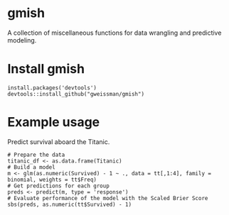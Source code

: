 # gmish

A collection of miscellaneous functions for data wrangling and predictive modeling. 

# Install gmish

```{r}
install.packages('devtools')
devtools::install_github("gweissman/gmish")
```

# Example usage

Predict survival aboard the Titanic.

```{r}
# Prepare the data
titanic_df <- as.data.frame(Titanic)
# Build a model
m <- glm(as.numeric(Survived) - 1 ~ ., data = tt[,1:4], family = binomial, weights = tt$Freq)
# Get predictions for each group
preds <- predict(m, type = 'response')
# Evaluate performance of the model with the Scaled Brier Score
sbs(preds, as.numeric(tt$Survived) - 1)
```
